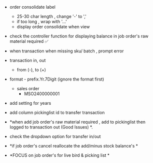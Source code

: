 - order consolidate label
	- 25-30 char length , change '-' to ','
	- if too long , wrap with '...'
	- display order consolidate when view 

- check the controller function for displaying balance in job order's raw material required ✅
- when transaction when missing sku/ batch , prompt error 
- transaction in, out
	- from (-), to (+)
- format - prefix.Yr.7Digit (ignore the format first)
	- sales order
		- MSO2400000001
- add setting for years 

- add column pickinglist id to transfer transaction 
- *when add job order's raw material required , add to pickinglist  then logged to transaction out (Good Issues) *. 
- check the dropdown option for transfer in/out
- *if job order's cancel reallocate the add/minus stock balance's *
- *FOCUS on job order's for live bird & picking list *